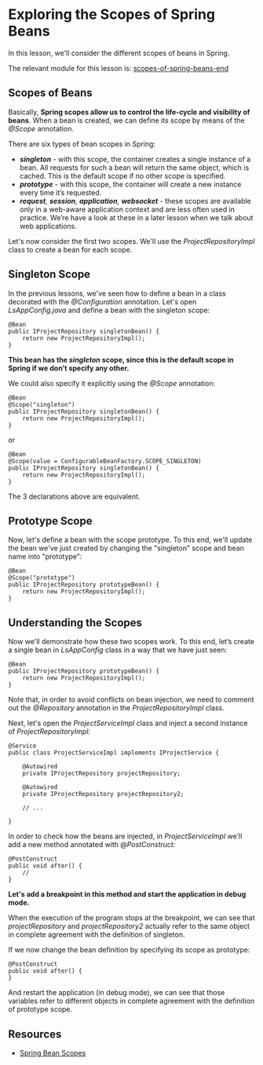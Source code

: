 # Exploring the Scopes of Spring Beans

In this lesson, we'll consider the different scopes of beans in Spring.

The relevant module for this lesson is: [scopes-of-spring-beans-end](https://github.com/nbicocchi/spring-boot-course/tree/module2/scopes-of-spring-beans-end)

## Scopes of Beans

Basically, **Spring scopes allow us to control the life-cycle and visibility of beans**. When a bean is created, we can define its scope by means of the _@Scope_ annotation.

There are six types of bean scopes in Spring:

-   **_singleton_** - with this scope, the container creates a single instance of a bean. All requests for such a bean will return the same object, which is cached. This is the default scope if no other scope is specified.
-   **_prototype_** - with this scope, the container will create a new instance every time it’s requested.
-   **_request_**_,_ **_session_**_,_ **_application_**_,_ **_websocket_** - these scopes are available only in a web-aware application context and are less often used in practice. We’re have a look at these in a later lesson when we talk about web applications.

Let's now consider the first two scopes. We'll use the _ProjectRepositoryImpl_ class to create a bean for each scope.

## Singleton Scope

In the previous lessons, we've seen how to define a bean in a class decorated with the _@Configuration_ annotation. Let's open _LsAppConfig.java_ and define a bean with the singleton scope:

```
@Bean
public IProjectRepository singletonBean() {
    return new ProjectRepositoryImpl();
}
```

**This bean has the _singleton_ scope, since this is the default scope in Spring if we don’t specify any other.**

We could also specify it explicitly using the _@Scope_ annotation:

```
@Bean
@Scope("singleton")
public IProjectRepository singletonBean() {
    return new ProjectRepositoryImpl();
}
```

or

```
@Bean
@Scope(value = ConfigurableBeanFactory.SCOPE_SINGLETON)
public IProjectRepository singletonBean() {
    return new ProjectRepositoryImpl();
}
```

The 3 declarations above are equivalent.


## Prototype Scope

Now, let's define a bean with the scope prototype. To this end, we'll update the bean we've just created by changing the "singleton" scope and bean name into "prototype":

```
@Bean
@Scope("prototype")
public IProjectRepository prototypeBean() {
    return new ProjectRepositoryImpl();
}
```

## Understanding the Scopes

Now we'll demonstrate how these two scopes work. To this end, let’s create a single bean in _LsAppConfig_ class in a way that we have just seen:

```
@Bean
public IProjectRepository prototypeBean() {
    return new ProjectRepositoryImpl();
}
```

Note that, in order to avoid conflicts on bean injection, we need to comment out the _@Repository_ annotation in the _ProjectRepositoryImpl_ class.

Next, let's open the _ProjectServiceImpl_ class and inject a second instance of _ProjectRepositoryImpl:_

```
@Service
public class ProjectServiceImpl implements IProjectService {

    @Autowired
    private IProjectRepository projectRepository;

    @Autowired
    private IProjectRepository projectRepository2;
    
    // ...
    
}
```

In order to check how the beans are injected, in _ProjectServiceImpl_ we'll add a new method annotated with @_PostConstruct:_

```
@PostConstruct 
public void after() { 
    //
}
```

**Let's add a breakpoint in this method and start the application in debug mode.**

When the execution of the program stops at the breakpoint, we can see that _projectRepository_ and _projectRepository2_ actually refer to the same object in complete agreement with the definition of singleton.

If we now change the bean definition by specifying its scope as prototype:

```
@PostConstruct
public void after() {
}
```

And restart the application (in debug mode), we can see that those variables refer to different objects in complete agreement with the definition of prototype scope.

## Resources
- [Spring Bean Scopes](https://www.baeldung.com/spring-bean-scopes)
